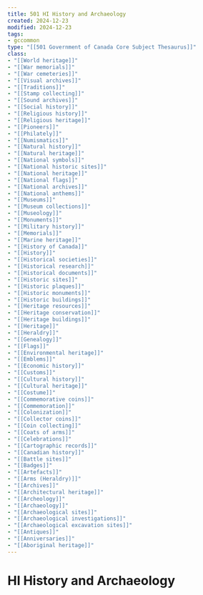 ```yaml
---
title: 501 HI History and Archaeology
created: 2024-12-23
modified: 2024-12-23
tags:
- gccommon
type: "[[501 Government of Canada Core Subject Thesaurus]]"
class:
- "[[World heritage]]"
- "[[War memorials]]"
- "[[War cemeteries]]"
- "[[Visual archives]]"
- "[[Traditions]]"
- "[[Stamp collecting]]"
- "[[Sound archives]]"
- "[[Social history]]"
- "[[Religious history]]"
- "[[Religious heritage]]"
- "[[Pioneers]]"
- "[[Philately]]"
- "[[Numismatics]]"
- "[[Natural history]]"
- "[[Natural heritage]]"
- "[[National symbols]]"
- "[[National historic sites]]"
- "[[National heritage]]"
- "[[National flags]]"
- "[[National archives]]"
- "[[National anthems]]"
- "[[Museums]]"
- "[[Museum collections]]"
- "[[Museology]]"
- "[[Monuments]]"
- "[[Military history]]"
- "[[Memorials]]"
- "[[Marine heritage]]"
- "[[History of Canada]]"
- "[[History]]"
- "[[Historical societies]]"
- "[[Historical research]]"
- "[[Historical documents]]"
- "[[Historic sites]]"
- "[[Historic plaques]]"
- "[[Historic monuments]]"
- "[[Historic buildings]]"
- "[[Heritage resources]]"
- "[[Heritage conservation]]"
- "[[Heritage buildings]]"
- "[[Heritage]]"
- "[[Heraldry]]"
- "[[Genealogy]]"
- "[[Flags]]"
- "[[Environmental heritage]]"
- "[[Emblems]]"
- "[[Economic history]]"
- "[[Customs]]"
- "[[Cultural history]]"
- "[[Cultural heritage]]"
- "[[Costume]]"
- "[[Commemorative coins]]"
- "[[Commemoration]]"
- "[[Colonization]]"
- "[[Collector coins]]"
- "[[Coin collecting]]"
- "[[Coats of arms]]"
- "[[Celebrations]]"
- "[[Cartographic records]]"
- "[[Canadian history]]"
- "[[Battle sites]]"
- "[[Badges]]"
- "[[Artefacts]]"
- "[[Arms (Heraldry)]]"
- "[[Archives]]"
- "[[Architectural heritage]]"
- "[[Archeology]]"
- "[[Archaeology]]"
- "[[Archaeological sites]]"
- "[[Archaeological investigations]]"
- "[[Archaeological excavation sites]]"
- "[[Antiques]]"
- "[[Anniversaries]]"
- "[[Aboriginal heritage]]"
---
```

# HI History and Archaeology

